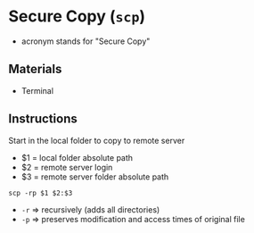 # Secure Copy (`scp`)
* acronym stands for "Secure Copy"

## Materials
* Terminal

## Instructions
Start in the local folder to copy to remote server

* $1 = local folder absolute path
* $2 = remote server login
* $3 = remote server folder absolute path

```
scp -rp $1 $2:$3
```
* `-r` => recursively (adds all directories)
* `-p` => preserves modification and access times of original file
